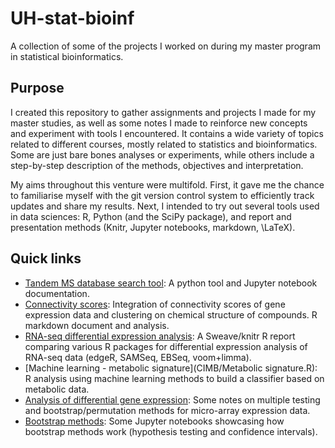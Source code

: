 # UH-stat-bioinf
A collection of some of the projects I worked on during my master program in statistical bioinformatics. 

Purpose
--------
I created this repository to gather assignments and projects I made for my master studies, as well as some notes I made to reinforce new concepts and experiment with tools I encountered. It contains a wide variety of topics related to different courses, mostly related to statistics and bioinformatics. Some are just bare bones analyses or experiments, while others include a step-by-step description of the methods, objectives and interpretation. 

My aims throughout this venture were multifold. First, it gave me the chance to familiarise myself with the git version control system to efficiently track updates and share my results. Next, I intended to try out several tools used in data sciences: R, Python (and the SciPy package), and report and presentation methods (Knitr, Jupyter notebooks, markdown, \LaTeX).

Quick links
-----------

- [Tandem MS database search tool](MS2-database-search/): A python tool and Jupyter notebook documentation.
- [Connectivity scores](connectivity-scores/): Integration of connectivity scores of gene expression data and clustering on chemical structure of compounds. R markdown document and analysis.
- [RNA-seq differential expression analysis](RNA-Seq/): A Sweave/knitr R report comparing various R packages for differential expression analysis of RNA-seq data (edgeR, SAMSeq, EBSeq, voom+limma).
- [Machine learning - metabolic signature](CIMB/Metabolic signature.R): R analysis using machine learning methods to build a classifier based on metabolic data.
- [Analysis of differential gene expression](CIMB/): Some notes on multiple testing and bootstrap/permutation methods for micro-array expression data.
- [Bootstrap methods](CIM/): Some Jupyter notebooks showcasing how bootstrap methods work (hypothesis testing and confidence intervals).